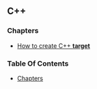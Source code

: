 ## C++


### Chapters
<a href="#chapters"></a>

<!-- TOC_BEG AUTO -->
* [How to create C++ **target**](/txt/recipe/cpp/recipe_04.md)

<!-- TOC_END AUTO -->

### Table Of Contents
<a href="#table-of-contents"></a>
* [Chapters](#chapters)

